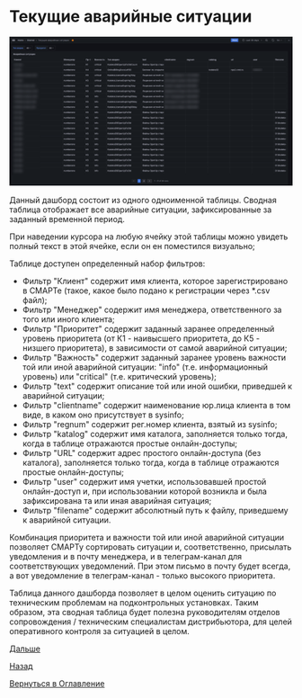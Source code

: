 # Текущие аварийные ситуации

![Дашборд "Текущие аварийные ситуации](img/current-emergences/current-emergences.png 'Дашборд "Текущие аварийные ситуации"')

Данный дашборд состоит из одного одноименной таблицы. Сводная таблица отображает все аварийные ситуации, зафиксированные
за заданный временной период.

При наведении курсора на любую ячейку этой таблицы можно увидеть полный текст в этой ячейке, если он ен поместился визуально;

Таблице доступен определенный набор фильтров:
- Фильтр "Клиент" содержит имя клиента, которое зарегистрировано в СМАРТе (такое, какое было подано к регистрации через
*.csv файл);
- Фильтр "Менеджер" содержит имя менеджера, ответственного за того или иного клиента;
- Фильтр "Приоритет" содержит заданный заранее определенный уровень приоритета (от К1 - наивысшего приоритета, до К5 - 
низшего приоритета), в зависимости от самой аварийной ситуации;
- Фильтр "Важность" содержит заданный заранее уровень важности той или иной аварийной ситуации: "info" (т.е. информационный 
уровень) или "critical" (т.е. критический уровень);
- Фильтр "text" содержит описание той или иной ошибки, приведшей к аварийной ситуации;
- Фильтр "clientname" содержит наименование юр.лица клиента в том виде, в каком оно присутствует в sysinfo;
- Фильтр "regnum" содержит рег.номер клиента, взятый из sysinfo;
- Фильтр "katalog" содержит имя каталога, заполняется только тогда, когда в таблице отражаются простые онлайн-доступы;
- Фильтр "URL" содержит адрес простого онлайн-доступа (без каталога), заполняется только тогда, когда в таблице отражаются 
простые онлайн-доступы;
- Фильтр "user" содержит имя учетки, использовавшей простой онлайн-доступ и, при использовании которой возникла и была
зафиксирована та или иная аварийная ситуация;
- Фильтр "filename" содержит абсолютный путь к файлу, приведшему к аварийной ситуации.

Комбинация приоритета и важности той или иной аварийной ситуации позволяет СМАРТу сортировать ситуации и, соответственно,
присылать уведомления и в почту менеджера, и в телеграм-канал для соответствующих уведомлений. При этом письмо в почту
будет всегда, а вот уведомление в телеграм-канал - только высокого приоритета.

Таблица данного дашборда позволяет в целом оценить ситуацию по техническим проблемам на подконтрольных установках. Таким
образом, эта сводная таблица будет полезна руководителям отделов сопровождения / техническим специалистам дистрибьютора,
для целей оперативного контроля за ситуацией в целом.

[Дальше](077-smartstatus.md)

[Назад](060-dashboards.md)

[Вернуться в Оглавление](Readme.md)